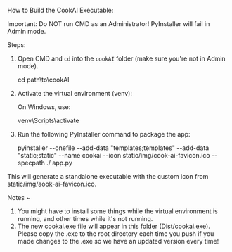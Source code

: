 How to Build the CookAI Executable:

Important: Do NOT run CMD as an Administrator! PyInstaller will fail in Admin mode.

Steps:

1. Open CMD and `cd` into the `cookAI` folder (make sure you're not in Admin mode).

   cd path\to\cookAI

2. Activate the virtual environment (venv):

   On Windows, use:
   
   venv\Scripts\activate

3. Run the following PyInstaller command to package the app:

   pyinstaller --onefile --add-data "templates;templates" --add-data "static;static" --name cookai --icon static/img/cook-ai-favicon.ico --specpath ./ app.py

This will generate a standalone executable with the custom icon from static/img/aook-ai-favicon.ico.


Notes ~
1. You might have to install some things while the virtual environment is running, and other 
	times while it's not running.
2. The new cookai.exe file will appear in this folder (Dist/cookai.exe). Please copy the .exe 
	to the root directory each time you push if you made changes to the .exe so we have an updated
	version every time!
